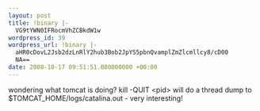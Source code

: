 ```yaml
---
layout: post
title: !binary |-
  VG9tYWN0IFRocmVhZCBkdW1w
wordpress_id: 39
wordpress_url: !binary |-
  aHR0cDovL2Jsb2dzLnRlY2hub3Bob2JpYS5pbnQvamplZmZlcmllcy8/cD00
  NA==
date: 2008-10-17 09:51:51.000000000 +00:00
---
```

wondering what tomcat is doing? kill -QUIT &lt;pid&gt; will do a thread dump to $TOMCAT_HOME/logs/catalina.out - very interesting!
